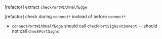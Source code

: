 [refactor] extract `checkPortWithHalfEdge`

[refactor] check during `connect*` instead of before `connect*`

- `connectPortWithHalfEdge` should call `checkPortSigns`
  `@connect` -- should not call `checkPortSigns`
